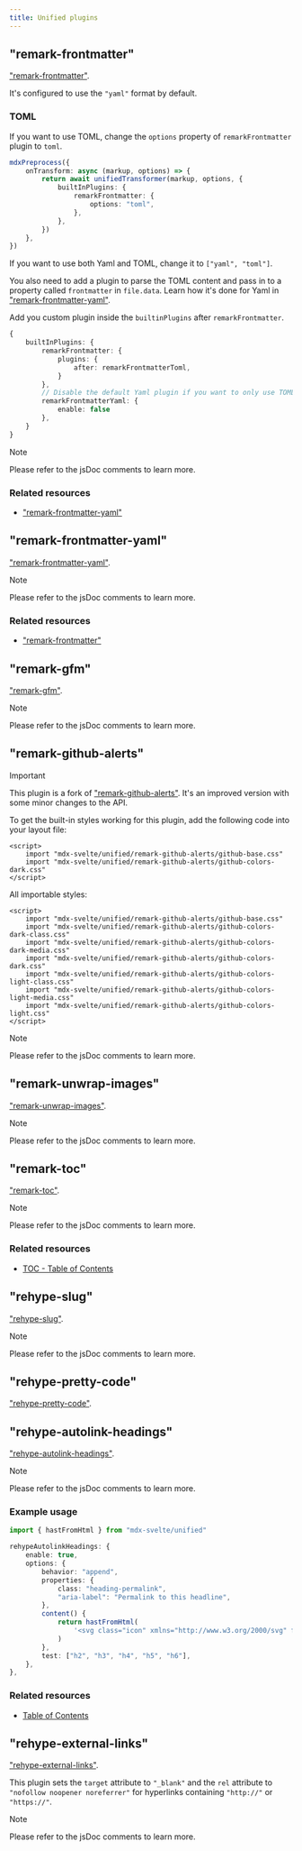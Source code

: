 ```yaml
---
title: Unified plugins
---
```


## "remark-frontmatter"

["remark-frontmatter"](https://npmjs.com/package/remark-frontmatter).

It's configured to use the `"yaml"` format by default.

### TOML

If you want to use TOML, change the `options` property of `remarkFrontmatter` plugin to `toml`.

```ts
mdxPreprocess({
    onTransform: async (markup, options) => {
        return await unifiedTransformer(markup, options, {
            builtInPlugins: {
                remarkFrontmatter: {
                    options: "toml",
                },
            },
        })
    },
})
```

If you want to use both Yaml and TOML, change it to `["yaml", "toml"]`.

You also need to add a plugin to parse the TOML content and pass in to a property called `frontmatter` in `file.data`. Learn how it's done for Yaml in ["remark-frontmatter-yaml"](https://npmjs.com/package/remark-frontmatter-yaml).

Add you custom plugin inside the `builtinPlugins` after `remarkFrontmatter`.

```ts
{
    builtInPlugins: {
        remarkFrontmatter: {
            plugins: {
                after: remarkFrontmatterToml,
            }
        },
        // Disable the default Yaml plugin if you want to only use TOML.
        remarkFrontmatterYaml: {
            enable: false
        },
    }
}
```

> [!NOTE]
> Please refer to the jsDoc comments to learn more.

### Related resources

-   ["remark-frontmatter-yaml"](/docs/mdx-svelte/unified/plugins#remark-frontmatter-yaml)

## "remark-frontmatter-yaml"

["remark-frontmatter-yaml"](https://npmjs.com/package/remark-frontmatter-yaml).

> [!NOTE]
> Please refer to the jsDoc comments to learn more.

### Related resources

-   ["remark-frontmatter"](/docs/mdx-svelte/unified/plugins#remark-frontmatter)

## "remark-gfm"

["remark-gfm"](https://npmjs.com/package/remark-gfm).

> [!NOTE]
> Please refer to the jsDoc comments to learn more.

## "remark-github-alerts"

> [!IMPORTANT]
> This plugin is a fork of ["remark-github-alerts"](https://npmjs.com/package/remark-github-alerts). It's an improved version with some minor changes to the API.

To get the built-in styles working for this plugin, add the following code into your layout file:

```svelte
<script>
    import "mdx-svelte/unified/remark-github-alerts/github-base.css"
    import "mdx-svelte/unified/remark-github-alerts/github-colors-dark.css"
</script>
```

All importable styles:

```svelte
<script>
    import "mdx-svelte/unified/remark-github-alerts/github-base.css"
    import "mdx-svelte/unified/remark-github-alerts/github-colors-dark-class.css"
    import "mdx-svelte/unified/remark-github-alerts/github-colors-dark-media.css"
    import "mdx-svelte/unified/remark-github-alerts/github-colors-dark.css"
    import "mdx-svelte/unified/remark-github-alerts/github-colors-light-class.css"
    import "mdx-svelte/unified/remark-github-alerts/github-colors-light-media.css"
    import "mdx-svelte/unified/remark-github-alerts/github-colors-light.css"
</script>
```

> [!NOTE]
> Please refer to the jsDoc comments to learn more.

## "remark-unwrap-images"

["remark-unwrap-images"](https://npmjs.com/package/remark-unwrap-images).

> [!NOTE]
> Please refer to the jsDoc comments to learn more.

## "remark-toc"

["remark-toc"](https://npmjs.com/package/remark-toc).

> [!NOTE]
> Please refer to the jsDoc comments to learn more.

### Related resources

-   [TOC - Table of Contents](/docs/mdx-svelte/table-of-contents)

## "rehype-slug"

["rehype-slug"](https://npmjs.com/package/rehype-slug).

> [!NOTE]
> Please refer to the jsDoc comments to learn more.

## "rehype-pretty-code"

["rehype-pretty-code"](https://npmjs.com/package/rehype-pretty-code).

## "rehype-autolink-headings"

["rehype-autolink-headings"](https://npmjs.com/package/rehype-autolink-headings).

> [!NOTE]
> Please refer to the jsDoc comments to learn more.

### Example usage

```ts
import { hastFromHtml } from "mdx-svelte/unified"

rehypeAutolinkHeadings: {
    enable: true,
    options: {
        behavior: "append",
        properties: {
            class: "heading-permalink",
            "aria-label": "Permalink to this headline",
        },
        content() {
            return hastFromHtml(
                '<svg class="icon" xmlns="http://www.w3.org/2000/svg" fill="none" stroke="currentColor" stroke-width="1.5" viewBox="0 0 24 24"><path stroke-linecap="round" stroke-linejoin="round" d="M5.25 8.25h15m-16.5 7.5h15m-1.8-13.5-3.9 19.5m-2.1-19.5-3.9 19.5"/></svg>',
            )
        },
        test: ["h2", "h3", "h4", "h5", "h6"],
    },
},
```

### Related resources

-   [Table of Contents](/docs/mdx-svelte/table-of-contents)

## "rehype-external-links"

["rehype-external-links"](https://npmjs.com/package/rehype-external-links).

This plugin sets the `target` attribute to `"_blank"` and the `rel` attribute to `"nofollow noopener noreferrer"` for hyperlinks containing `"http://"` or `"https://"`.

> [!NOTE]
> Please refer to the jsDoc comments to learn more.

